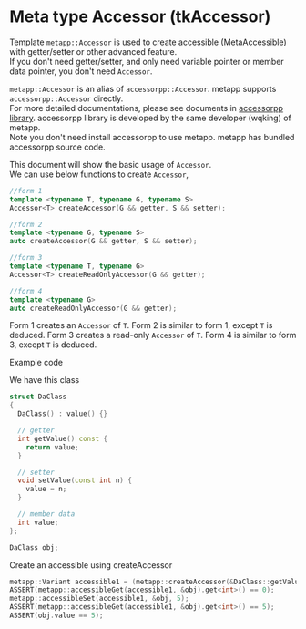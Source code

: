 # Meta type Accessor (tkAccessor)

Template `metapp::Accessor` is used to create accessible (MetaAccessible) with getter/setter or other advanced feature.  
If you don't need getter/setter, and only need variable pointer or member data pointer, you don't need `Accessor`.  

`metapp::Accessor` is an alias of `accessorpp::Accessor`. metapp supports `accessorpp::Accessor` directly.  
For more detailed documentations, please see documents in [accessorpp library](https://github.com/wqking/accessorpp).
accessorpp library is developed by the same developer (wqking) of metapp.  
Note you don't need install accessorpp to use metapp. metapp has bundled accessorpp source code.  

This document will show the basic usage of `Accessor`.  
We can use below functions to create `Accessor`,  

```c++
//form 1
template <typename T, typename G, typename S>
Accessor<T> createAccessor(G && getter, S && setter);

//form 2
template <typename G, typename S>
auto createAccessor(G && getter, S && setter);

//form 3
template <typename T, typename G>
Accessor<T> createReadOnlyAccessor(G && getter);

//form 4
template <typename G>
auto createReadOnlyAccessor(G && getter);
```

Form 1 creates an `Accessor` of `T`. Form 2 is similar to form 1, except `T` is deduced.
Form 3 creates a read-only `Accessor` of `T`. Form 4 is similar to form 3, except `T` is deduced.

Example code

We have this class

```c++
struct DaClass
{
  DaClass() : value() {}

  // getter
  int getValue() const {
    return value;
  }

  // setter
  void setValue(const int n) {
    value = n;
  }

  // member data
  int value;
};
```

```c++
DaClass obj;
```

Create an accessible using createAccessor

```c++
metapp::Variant accessible1 = (metapp::createAccessor(&DaClass::getValue, &DaClass::setValue));
ASSERT(metapp::accessibleGet(accessible1, &obj).get<int>() == 0);
metapp::accessibleSet(accessible1, &obj, 5);
ASSERT(metapp::accessibleGet(accessible1, &obj).get<int>() == 5);
ASSERT(obj.value == 5);
```
